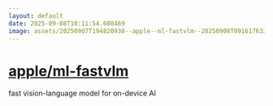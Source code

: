 ```yaml
---
layout: default
date: 2025-09-08T10:11:54.608469
image: assets/20250907T194820938--apple--ml-fastvlm--20250908T091617633--cropped.png
---
```


# [apple/ml-fastvlm](https://github.com/apple/ml-fastvlm)

fast vision-language model for on-device AI
